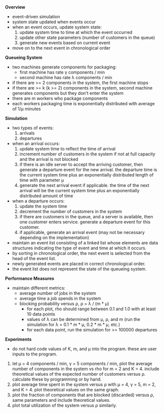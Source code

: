 **Overview**

- event-driven simulation
- system state updated when events occur
- when an event occurs, update system state:
    1. update system time to time at which the event occurred
    2. update other state parameters (number of customers in the queue)
    3. generate new events based on current event
- move on to the next event in chronological order

**Queueing System**

- two machines generate components for packaging:
    - first machine has rate γ components / min
    - second machine has rate λ components / min
- if there are >= 2 components in the system, the first machine stops
- if there are >= k (k >= 2) components in the system, second machine generates components but they don't enter the system
- there are m workers who package components
- each workers packaging time is exponentially distributed with average of 1/µ minutes

**Simulation**

- two types of events:
    1. arrivals
    2. departures
- when an arrival occurs:
    1. update system time to reflect the time of arrival
    2. increment number of customers in the system if not at full capacity and the arrival is not blocked
    3. if there is an idle server to accept the arriving customer, then generate a departure event for the new arrival. the departure time is the current system time plus an exponentially distributed length of time with parameter µ
    4. generate the next arrival event if applicable. the time of the next arrival will be the current system time plus an exponentially distributed amount of time
- when a departure occurs:
    1. update the system time
    2. decrement the number of customers in the system
    3. if there are customers in the queue, and a server is available, then one customer enters service. generate a departure event for this customer.
    4. if applicable, generate an arrival event (may not be necessary depending on the implementation)
- maintain an event list consisting of a linked list whose elements are data structures indicating the type of event and time at which it occurs.
- by sorting in chronological order, the next event is selected from the head of the event list.
- newly generated events are placed in correct chronological order.
- the event list does not represent the state of the queueing system.

**Performance Measures**

- maintain different metrics:
    * average number of jobs in the system
    * average time a job spends in the system
    * blocking probability versus ρ, ρ = λ / (m * µ)
        * for each plot, rho should range between 0.1 and 1.0 with at least 10 data points
        * values of λ can be determined from µ, ρ, and m (run the simulation for λ = 0.1 * m * µ, 0.2 * m * µ, etc.)
        * for each data point, run the simulation for >= 100000 departures

**Experiments**

- do not hard code values of K, m, and µ into the program. these are user inputs to the program.

1. let µ = 4 components / min, γ = 5 components / min, plot the average number of components in the system vs rho for m = 2 and K = 4. include theoretical values of the expected number of customers versus ρ. calculate these by programming or by hand.
2. plot average time spent in the system versus ρ with µ = 4, γ = 5, m = 2, and K = 4. plot theoretical values on the same graph.
3. plot the fraction of components that are blocked (discarded) versus ρ, same parameters and include theoretical values.
4. plot total utilization of the system versus ρ similarly.